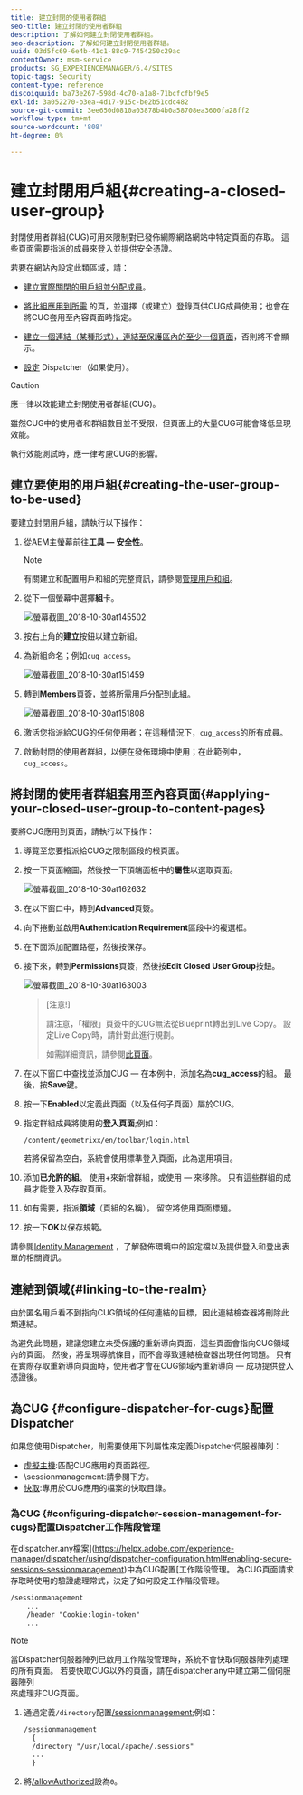 ```yaml
---
title: 建立封閉的使用者群組
seo-title: 建立封閉的使用者群組
description: 了解如何建立封閉使用者群組。
seo-description: 了解如何建立封閉使用者群組。
uuid: 03d5fc69-6e4b-41c1-88c9-7454250c29ac
contentOwner: msm-service
products: SG_EXPERIENCEMANAGER/6.4/SITES
topic-tags: Security
content-type: reference
discoiquuid: ba73e267-598d-4c70-a1a8-71bcfcfbf9e5
exl-id: 3a052270-b3ea-4d17-915c-be2b51cdc482
source-git-commit: 3ee650d0810a03878b4b0a58708ea3600fa28ff2
workflow-type: tm+mt
source-wordcount: '808'
ht-degree: 0%

---
```


# 建立封閉用戶組{#creating-a-closed-user-group}

封閉使用者群組(CUG)可用來限制對已發佈網際網路網站中特定頁面的存取。 這些頁面需要指派的成員來登入並提供安全憑證。

若要在網站內設定此類區域，請：

* [建立實際關閉的用戶組並分配成員](#creating-the-user-group-to-be-used)。

* [將此組應用到所需](#applying-your-closed-user-group-to-content-pages) 的頁，並選擇（或建立）登錄頁供CUG成員使用；也會在將CUG套用至內容頁面時指定。

* [建立一個連結（某種形式），連結至保護區內的至少一個頁面](#linking-to-the-realm)，否則將不會顯示。
* [設定](#configure-dispatcher-for-cugs) Dispatcher（如果使用）。

>[!CAUTION]
>
>應一律以效能建立封閉使用者群組(CUG)。
>
>雖然CUG中的使用者和群組數目並不受限，但頁面上的大量CUG可能會降低呈現效能。
>
>執行效能測試時，應一律考慮CUG的影響。

## 建立要使用的用戶組{#creating-the-user-group-to-be-used}

要建立封閉用戶組，請執行以下操作：

1. 從AEM主螢幕前往&#x200B;**工具 — 安全性**。

   >[!NOTE]
   >
   >有關建立和配置用戶和組的完整資訊，請參閱[管理用戶和組](/help/sites-administering/security.md#managing-users-and-groups)。

1. 從下一個螢幕中選擇&#x200B;**組**&#x200B;卡。

   ![螢幕截圖_2018-10-30at145502](assets/screenshot_2018-10-30at145502.png)

1. 按右上角的&#x200B;**建立**&#x200B;按鈕以建立新組。
1. 為新組命名；例如`cug_access`。

   ![螢幕截圖_2018-10-30at151459](assets/screenshot_2018-10-30at151459.png)

1. 轉到&#x200B;**Members**&#x200B;頁簽，並將所需用戶分配到此組。

   ![螢幕截圖_2018-10-30at151808](assets/screenshot_2018-10-30at151808.png)

1. 激活您指派給CUG的任何使用者；在這種情況下，`cug_access`的所有成員。
1. 啟動封閉的使用者群組，以便在發佈環境中使用；在此範例中， `cug_access`。

## 將封閉的使用者群組套用至內容頁面{#applying-your-closed-user-group-to-content-pages}

要將CUG應用到頁面，請執行以下操作：

1. 導覽至您要指派給CUG之限制區段的根頁面。
1. 按一下頁面縮圖，然後按一下頂端面板中的&#x200B;**屬性**&#x200B;以選取頁面。

   ![螢幕截圖_2018-10-30at162632](assets/screenshot_2018-10-30at162632.png)

1. 在以下窗口中，轉到&#x200B;**Advanced**&#x200B;頁簽。
1. 向下捲動並啟用&#x200B;**Authentication Requirement**&#x200B;區段中的複選框。

1. 在下面添加配置路徑，然後按保存。
1. 接下來，轉到&#x200B;**Permissions**&#x200B;頁簽，然後按&#x200B;**Edit Closed User Group**&#x200B;按鈕。

   ![螢幕截圖_2018-10-30at163003](assets/screenshot_2018-10-30at163003.png)

   >[注意!]
   >
   > 請注意，「權限」頁簽中的CUG無法從Blueprint轉出到Live Copy。 設定Live Copy時，請針對此進行規劃。
   >
   > 如需詳細資訊，請參閱[此頁面](closed-user-groups.md#aem-livecopy)。

1. 在以下窗口中查找並添加CUG — 在本例中，添加名為&#x200B;**cug_access**&#x200B;的組。 最後，按&#x200B;**Save**&#x200B;鍵。
1. 按一下&#x200B;**Enabled**&#x200B;以定義此頁面（以及任何子頁面）屬於CUG。
1. 指定群組成員將使用的&#x200B;**登入頁面**;例如：

   `/content/geometrixx/en/toolbar/login.html`

   若將保留為空白，系統會使用標準登入頁面，此為選用項目。

1. 添加&#x200B;**已允許的組**。 使用+來新增群組，或使用 — 來移除。 只有這些群組的成員才能登入及存取頁面。
1. 如有需要，指派&#x200B;**領域**（頁組的名稱）。 留空將使用頁面標題。
1. 按一下&#x200B;**OK**&#x200B;以保存規範。

請參閱[Identity Management](/help/sites-administering/identity-management.md) ，了解發佈環境中的設定檔以及提供登入和登出表單的相關資訊。

## 連結到領域{#linking-to-the-realm}

由於匿名用戶看不到指向CUG領域的任何連結的目標，因此連結檢查器將刪除此類連結。

為避免此問題，建議您建立未受保護的重新導向頁面，這些頁面會指向CUG領域內的頁面。 然後，將呈現導航條目，而不會導致連結檢查器出現任何問題。 只有在實際存取重新導向頁面時，使用者才會在CUG領域內重新導向 — 成功提供登入憑證後。

## 為CUG {#configure-dispatcher-for-cugs}配置Dispatcher

如果您使用Dispatcher，則需要使用下列屬性來定義Dispatcher伺服器陣列：

* [虛擬主機](https://helpx.adobe.com/experience-manager/dispatcher/using/dispatcher-configuration.html#identifying-virtual-hosts-virtualhosts):匹配CUG應用的頁面路徑。
* \sessionmanagement:請參閱下方。
* [快取](https://helpx.adobe.com/experience-manager/dispatcher/using/dispatcher-configuration.html#configuring-the-dispatcher-cache-cache):專用於CUG應用的檔案的快取目錄。

### 為CUG {#configuring-dispatcher-session-management-for-cugs}配置Dispatcher工作階段管理

在dispatcher.any檔案](https://helpx.adobe.com/experience-manager/dispatcher/using/dispatcher-configuration.html#enabling-secure-sessions-sessionmanagement)中為CUG配置[工作階段管理。 為CUG頁面請求存取時使用的驗證處理常式，決定了如何設定工作階段管理。

```xml
/sessionmanagement
    ...
    /header "Cookie:login-token" 
    ...
```

>[!NOTE]
>
>當Dispatcher伺服器陣列已啟用工作階段管理時，系統不會快取伺服器陣列處理的所有頁面。 若要快取CUG以外的頁面，請在dispatcher.any中建立第二個伺服器陣列\
>來處理非CUG頁面。

1. 通過定義`/directory`配置[/sessionmanagement](https://helpx.adobe.com/experience-manager/dispatcher/using/dispatcher-configuration.html#enabling-secure-sessions-sessionmanagement);例如：

   ```xml
   /sessionmanagement
     {
     /directory "/usr/local/apache/.sessions"
     ...
     }
   ```

1. 將[/allowAuthorized](https://helpx.adobe.com/experience-manager/dispatcher/using/dispatcher-configuration.html#caching-when-authentication-is-used)設為`0`。
